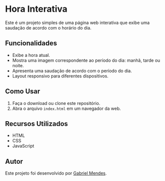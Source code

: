 # Hora Interativa

Este é um projeto simples de uma página web interativa que exibe uma saudação de acordo com o horário do dia.

## Funcionalidades

- Exibe a hora atual.
- Mostra uma imagem correspondente ao período do dia: manhã, tarde ou noite.
- Apresenta uma saudação de acordo com o período do dia.
- Layout responsivo para diferentes dispositivos.

## Como Usar

1. Faça o download ou clone este repositório.
2. Abra o arquivo `index.html` em um navegador da web.

## Recursos Utilizados

- HTML
- CSS
- JavaScript

## Autor

Este projeto foi desenvolvido por [Gabriel Mendes](https://instagram.com/dev_gabrielmendes).
